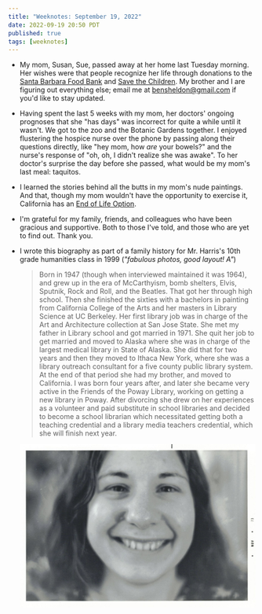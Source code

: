```yaml
---
title: "Weeknotes: September 19, 2022"
date: 2022-09-19 20:50 PDT
published: true
tags: [weeknotes]
---
```


- My mom, Susan, Sue, passed away at her home last Tuesday morning. Her wishes were that people recognize her life through donations to the [Santa Barbara Food Bank](https://donate.foodbanksbc.org/) and [Save the Children](https://support.savethechildren.org/). My brother and I are figuring out everything else; email me at bensheldon@gmail.com if you'd like to stay updated.
- Having spent the last 5 weeks with my mom, her doctors' ongoing prognoses that she "has days" was incorrect for quite a while until it wasn't. We got to the zoo and the Botanic Gardens together. I enjoyed flustering the hospice nurse over the phone by passing along their questions directly, like "hey mom, how _are_ your bowels?" and the nurse's response of "oh, oh, I didn't realize she was awake". To her doctor's surprise the day before she passed, what would be my mom's last meal: taquitos.
- I learned the stories behind all the butts in my mom's nude paintings. And that, though my mom wouldn't have the opportunity to exercise it, California has an [End of Life Option](https://cdph.ca.gov/Programs/CHSI/Pages/End-of-Life-Option-Act-.aspx).
- I'm grateful for my family, friends, and colleagues who have been gracious and supportive. Both to those I've told, and those who are yet to find out. Thank you.
- I wrote this biography as part of a family history for Mr. Harris's 10th grade humanities class in 1999 (_"fabulous photos, good layout! A"_)

    > Born in 1947 (though when interviewed maintained it was 1964), and grew up in the era of McCarthyism, bomb shelters, Elvis, Sputnik, Rock and Roll, and the Beatles. That got her through high school. Then she finished the sixties with a bachelors in painting from California College of the Arts and her masters in Library Science at UC Berkeley. Her first library job was in charge of the Art and Architecture collection at San Jose State. She met my father in Library school and got married in 1971. She quit her job to get married and moved to Alaska where she was in charge of the largest medical library in State of Alaska. She did that for two years and then they moved to Ithaca New York, where she was a library outreach consultant for a five county public library system. At the end of that period she had my brother, and moved to California. I was born four years after, and later she became very active in the Friends of the Poway Library, working on getting a new library in Poway. After divorcing she drew on her experiences as a volunteer and paid substitute in school libraries and decided to become a school librarian which necessitated getting both a teaching credential and a library media teachers credential, which she will finish next year.

    ![Sue](/uploads/2022-09/sue.jpg)
